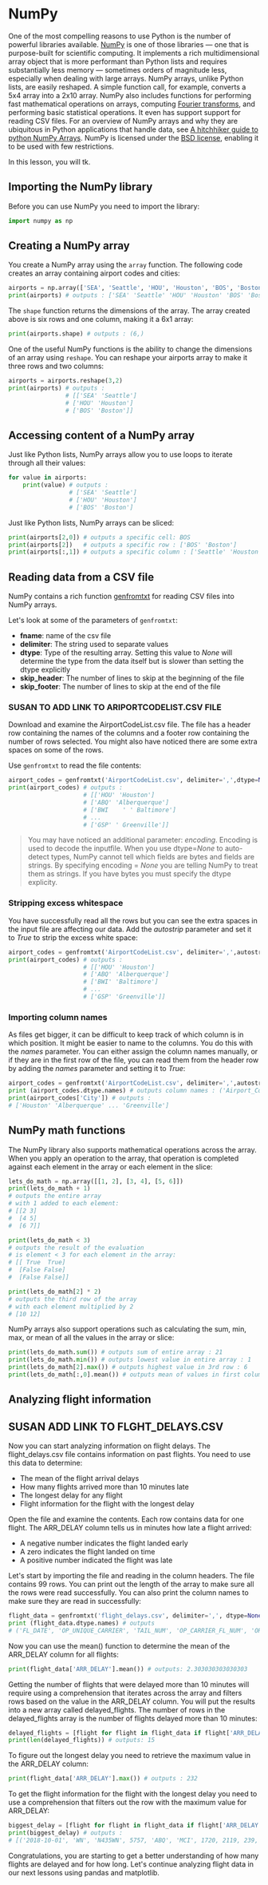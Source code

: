 # NumPy

One of the most compelling reasons to use Python is the number of powerful libraries available. [NumPy](https://www.numpy.org/) is one of those libraries — one that is purpose-built for scientific computing. It implements a rich multidimensional array object that is more performant than Python lists and requires substantially less memory — sometimes orders of magnitude less, especially when dealing with large arrays. NumPy arrays, unlike Python lists, are easily reshaped. A simple function call, for example, converts a 5x4 array into a 2x10 array. NumPy also includes functions for performing fast mathematical operations on arrays, computing [Fourier transforms](https://en.wikipedia.org/wiki/Fourier_transform), and performing basic statistical operations. It even has support support for reading CSV files. For an overview of NumPy arrays and why they are ubiquitous in Python applications that handle data, see [A hitchhiker guide to python NumPy Arrays](https://towardsdatascience.com/a-hitchhiker-guide-to-python-numpy-arrays-9358de570121). NumPy is licensed under the [BSD license](https://www.numpy.org/license.html#license), enabling it to be used with few restrictions.

In this lesson, you will tk.

## Importing the NumPy library

Before you can use NumPy you need to import the library:

```python
import numpy as np
```

## Creating a NumPy array

You create a NumPy array using the `array` function. The following code creates an array containing airport codes and cities:  

```python
airports = np.array(['SEA', 'Seattle', 'HOU', 'Houston', 'BOS', 'Boston'])
print(airports) # outputs : ['SEA' 'Seattle' 'HOU' 'Houston' 'BOS' 'Boston']
```

The `shape` function returns the dimensions of the array. The array created above is six rows and one column, making it a 6x1 array: 

```python
print(airports.shape) # outputs : (6,)
```

One of the useful NumPy functions is the ability to change the dimensions of an array using `reshape`. You can reshape your airports array to make it three rows and two columns:  

```python
airports = airports.reshape(3,2)
print(airports) # outputs : 
                # [['SEA' 'Seattle']
                # ['HOU' 'Houston']
                # ['BOS' 'Boston']]
```
## Accessing content of a NumPy array

Just like Python lists, NumPy arrays allow you to use loops to iterate through all their values:  

```python
for value in airports:
    print(value) # outputs :
                 # ['SEA' 'Seattle']
                 # ['HOU' 'Houston']
                 # ['BOS' 'Boston']
```

Just like Python lists, NumPy arrays can be sliced:

```python
print(airports[2,0]) # outputs a specific cell: BOS
print(airports[2])   # outputs a specific row : ['BOS' 'Boston']
print(airports[:,1]) # outputs a specific column : ['Seattle' 'Houston' 'Boston']
```

## Reading data from a CSV file

NumPy contains a rich function [genfromtxt](https://www.numpy.org/devdocs/user/basics.io.genfromtxt.html) for reading CSV files into NumPy arrays.

Let's look at some of the parameters of `genfromtxt`:
- **fname**: name of the csv file
- **delimiter**: The string used to separate values  
- **dtype**: Type of the resulting array. Setting this value to *None* will determine the type from the data itself but is slower than setting the dtype explicitly
- **skip_header**: The number of lines to skip at the beginning of the file  
- **skip_footer**: The number of lines to skip at the end of the file 

### SUSAN TO ADD LINK TO ARIPORTCODELIST.CSV FILE

Download and examine the AirportCodeList.csv file. The file has a header row containing the names of the columns and a footer row containing the number of rows selected. You might also have noticed there are some extra spaces on some of the rows. 

Use `genfromtxt` to read the file contents:  

```python
airport_codes = genfromtxt('AirportCodeList.csv', delimiter=',',dtype=None, encoding=None, skip_header=1, skip_footer=1)
print(airport_codes) # outputs : 
                     # [['HOU' 'Houston']
                     # ['ABQ' 'Alberquerque']
                     # ['BWI    ' ' Baltimore']
                     # ...
                     # ['GSP' ' Greenville']]
```

> You may have noticed an additional parameter: *encoding*. Encoding is used to decode the inputfile.  When you use dtype=*None* to auto-detect types, NumPy cannot tell which fields are bytes and fields are strings. By specifying encoding = *None* you are telling NumPy to treat them as strings. If you have bytes you must specify the dtype explicity.   

### Stripping excess whitespace

You have successfully read all the rows but you can see the extra spaces in the input file are affecting our data. Add the *autostrip* parameter and set it to *True* to strip the excess white space:

```python
airport_codes = genfromtxt('AirportCodeList.csv', delimiter=',',autostrip=True, dtype=None, encoding=None, skip_header=1, skip_footer=1)
print(airport_codes) # outputs : 
                     # [['HOU' 'Houston']
                     # ['ABQ' 'Alberquerque']
                     # ['BWI' 'Baltimore']
                     # ...
                     # ['GSP' 'Greenville']]
```

### Importing column names

As files get bigger, it can be difficult to keep track of which column is in which position. It might be easier to name to the columns. You do this with the *names* parameter. You can either assign the column names manually, or if they are in the first row of the file, you can read them from the header row by adding the *names* parameter and setting it to *True*:

```python
airport_codes = genfromtxt('AirportCodeList.csv', delimiter=',',autostrip=True, dtype=None, encoding=None, names=True, skip_footer=1)
print (airport_codes.dtype.names) # outputs column names : ('Airport_Code', 'City')
print(airport_codes['City']) # outputs : 
# ['Houston' 'Alberquerque' ... 'Greenville']
```

## NumPy math functions

The NumPy library also supports mathematical operations across the array. When you apply an operation to the array, that operation is completed against each element in the array or each element in the slice: 

```python
lets_do_math = np.array([[1, 2], [3, 4], [5, 6]])
print(lets_do_math + 1) 
# outputs the entire array 
# with 1 added to each element: 
# [[2 3]
#  [4 5]
#  [6 7]]

print(lets_do_math < 3)
# outputs the result of the evaluation 
# is element < 3 for each element in the array:
# [[ True  True]
#  [False False]
#  [False False]]

print(lets_do_math[2] * 2) 
# outputs the third row of the array
# with each element multiplied by 2
# [10 12]
```
NumPy arrays also support operations such as calculating the sum, min, max, or mean of all the values in the array or slice:
```python
print(lets_do_math.sum()) # outputs sum of entire array : 21
print(lets_do_math.min()) # outputs lowest value in entire array : 1
print(lets_do_math[2].max()) # outputs highest value in 3rd row : 6
print(lets_do_math[:,0].mean()) # outputs mean of values in first column : 3
```

## Analyzing flight information

## SUSAN ADD LINK TO FLGHT_DELAYS.CSV

Now you can start analyzing information on flight delays. The flight_delays.csv file contains information on past flights. You need to use this data to determine:

- The mean of the flight arrival delays 
- How many flights arrived more than 10 minutes late
- The longest delay for any flight
- Flight information for the flight with the longest delay

Open the file and examine the contents. Each row contains data for one flight. The ARR_DELAY column tells us in minutes how late a flight arrived:

- A negative number indicates the flight landed early 
- A zero indicates the flight landed on time
- A positive number indicated the flight was late

Let's start by importing the file and reading in the column headers. The file contains 99 rows. You can print out the length of the array to make sure all the rows were read successfully. You can also print the column names to make sure they are read in successfully:

```python
flight_data = genfromtxt('flight_delays.csv', delimiter=',', dtype=None, names=True, encoding=None)
print (flight_data.dtype.names) # outputs
# ('FL_DATE', 'OP_UNIQUE_CARRIER', 'TAIL_NUM', 'OP_CARRIER_FL_NUM', 'ORIGIN', 'DEST', 'CRS_DEP_TIME', 'DEP_TIME', 'DEP_DELAY', 'CRS_ARR_TIME', 'ARR_TIME', 'ARR_DELAY', 'CRS_ELAPSED_TIME', 'ACTUAL_ELAPSED_TIME', 'AIR_TIME', 'DISTANCE')
```
Now you can use the mean() function to determine the mean of the ARR_DELAY column for all flights: 

```python
print(flight_data['ARR_DELAY'].mean()) # outputs: 2.303030303030303
```

Getting the number of flights that were delayed more than 10 minutes will require using a comprehension that iterates across the array and filters rows based on the value in the ARR_DELAY column. You will put the results into a new array called delayed_flights. The number of rows in the delayed_flights array is the number of flights delayed more than 10 minutes:

```python
delayed_flights = [flight for flight in flight_data if flight['ARR_DELAY'] > 10]
print(len(delayed_flights)) # outputs: 15
```

To figure out the longest delay you need to retrieve the maximum value in the ARR_DELAY column:

```python
print(flight_data['ARR_DELAY'].max()) # outputs : 232
```

To get the flight information for the flight with the longest delay you need to use a comprehension that filters out the row with the maximum value for ARR_DELAY:

```python
biggest_delay = [flight for flight in flight_data if flight['ARR_DELAY'] == flight_data['ARR_DELAY'].max()]
print(biggest_delay) # outputs : 
# [('2018-10-01', 'WN', 'N435WN', 5757, 'ABQ', 'MCI', 1720, 2119, 239, 2005, 2357, 232, 105, 98, 87, 718)] #
```
Congratulations, you are starting to get a better understanding of how many flights are delayed and for how long. Let's continue analyzing flight data in our next lessons using pandas and matplotlib. 
